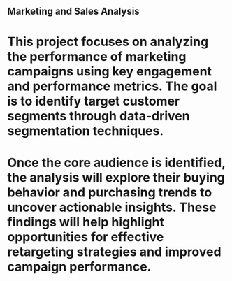 **Marketing and Sales Analysis**
-----------------------------
# This project focuses on analyzing the performance of marketing campaigns using key engagement and performance metrics. The goal is to identify target customer segments through data-driven segmentation techniques.

# Once the core audience is identified, the analysis will explore their buying behavior and purchasing trends to uncover actionable insights. These findings will help highlight opportunities for effective retargeting strategies and improved campaign performance.

